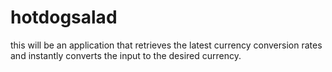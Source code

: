# hotdogsalad
this will be an application that retrieves the latest currency conversion rates and instantly converts the input to the desired currency.
